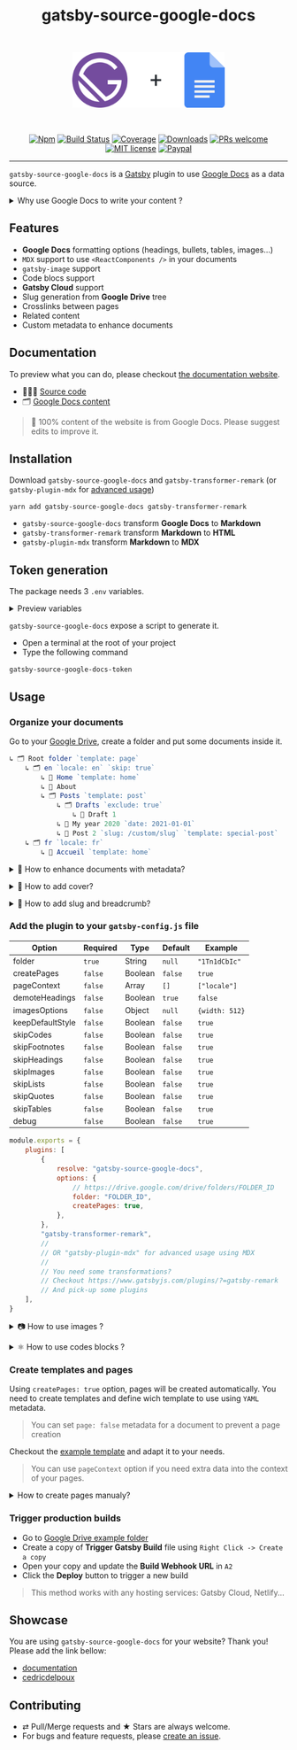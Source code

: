<div align="center">
  <h1>gatsby-source-google-docs</h1>
  <br/>
  <p>
    <img src="./logo.png" alt="gatsby-source-google-docs" height="100px">
  </p>
  <br/>

[![Npm][badge-npm]][npm]
[![Build Status][badge-build]][travis]
[![Coverage][badge-coverage]][codecov]
[![Downloads][badge-downloads]][npm]
[![PRs welcome][badge-prs]](#contributing)
[![MIT license][badge-licence]](./LICENCE.md)
[![Paypal][badge-paypal]](https://paypal.me/cedricdelpoux)

</div>

---

`gatsby-source-google-docs` is a [Gatsby](https://www.gatsbyjs.org/) plugin to use [Google Docs](https://docs.google.com/) as a data source.

<p><details><summary>Why use Google Docs to write your content ?</summary>

-   🖋 Best online WYSIWYG editor
-   🖥 Desktop web app
-   📱 Mobile app
-   🛩 Offline redaction
-   🔥 No need for external CMS
-   ✅ No more content in your source code

</details></p>

## Features

-   **Google Docs** formatting options (headings, bullets, tables, images...)
-   `MDX` support to use `<ReactComponents />` in your documents
-   `gatsby-image` support
-   Code blocs support
-   **Gatsby Cloud** support
-   Slug generation from **Google Drive** tree
-   Crosslinks between pages
-   Related content
-   Custom metadata to enhance documents

## Documentation

To preview what you can do, please checkout [the documentation website](https://cedricdelpoux.github.io/gatsby-source-google-docs/).

-   👨🏻‍💻 [Source code](/examples/website)
-   🗂 [Google Docs content](https://drive.google.com/drive/folders/1YJWX_FRoVusp-51ztedm6HSZqpbJA3ag)

> 💯 100% content of the website is from Google Docs. Please suggest edits to improve it.

## Installation

Download `gatsby-source-google-docs` and `gatsby-transformer-remark` (or `gatsby-plugin-mdx` for [advanced usage](/examples/website))

```shell
yarn add gatsby-source-google-docs gatsby-transformer-remark
```

-   `gatsby-source-google-docs` transform **Google Docs** to **Markdown**
-   `gatsby-transformer-remark` transform **Markdown** to **HTML**
-   `gatsby-plugin-mdx` transform **Markdown** to **MDX**

## Token generation

The package needs 3 `.env` variables.

<p><details><summary>Preview variables</summary>

```dotenv
GOOGLE_OAUTH_CLIENT_ID=2...m.apps.googleusercontent.com
GOOGLE_OAUTH_CLIENT_SECRET=Q...axL
GOOGLE_DOCS_TOKEN={"access_token":"ya...J0","refresh_token":"1..mE","scope":"https://www.googleapis.com/auth/drive.metadata.readonly https://www.googleapis.com/auth/documents.readonly","token_type":"Bearer","expiry_date":1598284554759}
```

</details></p>

`gatsby-source-google-docs` expose a script to generate it.

-   Open a terminal at the root of your project
-   Type the following command

```shell
gatsby-source-google-docs-token
```

## Usage

### Organize your documents

Go to your [Google Drive](https://drive.google.com/drive/), create a folder and put some documents inside it.

```js
↳ 🗂 Root folder `template: page`
    ↳ 🗂 en `locale: en` `skip: true`
        ↳ 📝 Home `template: home`
        ↳ 📝 About
        ↳ 🗂 Posts `template: post`
            ↳ 🗂 Drafts `exclude: true`
                ↳ 📝 Draft 1
            ↳ 📝 My year 2020 `date: 2021-01-01`
            ↳ 📝 Post 2 `slug: /custom/slug` `template: special-post`
    ↳ 🗂 fr `locale: fr`
        ↳ 📝 Accueil `template: home`
```

<p><details><summary>🤡 How to enhance documents with metadata?</summary>

-   Fill the document (or folder) `description` field in Google Drive with a `YAML` object

```yaml
locale: fr
template: post
category: Category Name
tags: [tag1, tag2]
slug: /custom-slug
date: 2019-01-01
```

> There are special metadata
>
> -   For folders:
>     -   `exclude: true`: Exclude the folder and its documents
>     -   `skip: true`: Remove the folder from slug but keep its documents
> -   For documents:
>     -   `index:true`: Use document as the folder index
>     -   `page: false`: Prevent page creation when `createPages` option is set to `true`

-   Spread metadata into the tree using folders metadata.

> ⬆️ For the tree example above:
>
> -   Every node will have `template: page` defined as default excepts if you redefine it later.
> -   You need to create 3 different templates: `page` (default), `home`, `post`. [Checkout the example template](./example/src/templates/page.js)
> -   "en" folder will be removed from slug because of `skip: true`

-   Exclude folders and documents using `exclude: true`. Perfect to keep drafts documents. One you want to publish a page, juste move the document one level up.

> ⬆️ For the tree example above:
>
> -   Documents under `Drafts` will be exclude because of `exclude: true`.

-   Every metadata will be available in `GoogleDocs` nodes and you can use everywhere in you `Gatsby` site

</details></p>

<p><details><summary>🌄 How to add cover?</summary>

Add an image in your [Google Document first page header](https://support.google.com/docs/answer/86629)

</details></p>

<p><details><summary>🍞 How to add slug and breadcrumb?</summary>

`slug` and `breadcrumb` fields add automatically generated using the folders tree structure and transformed using `kebab-case`.

> ⬆️ For the tree example above:
> The `GoogleDocs` node for document `My year 2020`
>
> ```js
> {
>     path: "/en/posts/my-year-2020" // Original Google Drive path
>     slug: "/posts/my-year-2020" // `en` is out because of `skip: true`
>     breadcrumb: [
>         {name: "Posts", slug: "/posts"},
>         {name: "My year 2020", slug: "/posts/my-year-2020"},
>     ],
>     template: "post" ,// src/templates/post.js
>     locale: "fr",
>     date: "2021-01-01" // Fixed date !
> }
> ```
>
> The `GoogleDocs` node for document `Post 2` will have a custom slug
>
> ```js
> {
>     path: "/en/posts/post-2"
>     slug: "/custom/slug"
>     breadcrumb: [
>         {name: "Posts", slug: "/posts"},
>         {name: "Post 2", slug: "/custom/slug"},
>     ],
>     template: "special-post",  // src/templates/special-post.js
>     locale: "en",
>     date: "2020-09-12" // Google Drive document creation date
> }
> ```

You also can add metadata (`locale`, `date`, `template`, ...) to your documents.

</details></p>

### Add the plugin to your `gatsby-config.js` file

| Option           | Required | Type    | Default | Example        |
| ---------------- | -------- | ------- | ------- | -------------- |
| folder           | `true`   | String  | `null`  | `"1Tn1dCbIc"`  |
| createPages      | `false`  | Boolean | `false` | `true`         |
| pageContext      | `false`  | Array   | `[]`    | `["locale"]`   |
| demoteHeadings   | `false`  | Boolean | `true`  | `false`        |
| imagesOptions    | `false`  | Object  | `null`  | `{width: 512}` |
| keepDefaultStyle | `false`  | Boolean | `false` | `true`         |
| skipCodes        | `false`  | Boolean | `false` | `true`         |
| skipFootnotes    | `false`  | Boolean | `false` | `true`         |
| skipHeadings     | `false`  | Boolean | `false` | `true`         |
| skipImages       | `false`  | Boolean | `false` | `true`         |
| skipLists        | `false`  | Boolean | `false` | `true`         |
| skipQuotes       | `false`  | Boolean | `false` | `true`         |
| skipTables       | `false`  | Boolean | `false` | `true`         |
| debug            | `false`  | Boolean | `false` | `true`         |

```js
module.exports = {
    plugins: [
        {
            resolve: "gatsby-source-google-docs",
            options: {
                // https://drive.google.com/drive/folders/FOLDER_ID
                folder: "FOLDER_ID",
                createPages: true,
            },
        },
        "gatsby-transformer-remark",
        //
        // OR "gatsby-plugin-mdx" for advanced usage using MDX
        //
        // You need some transformations?
        // Checkout https://www.gatsbyjs.com/plugins/?=gatsby-remark
        // And pick-up some plugins
    ],
}
```

<p><details><summary>📷 How to use images ?</summary>

`gatsby-plugin-sharp`, `gatsby-transformer-sharp` and `gatsby-remark-images` are required if you want to take advantage of [gatsby-image blur-up technique](https://using-gatsby-image.gatsbyjs.org/blur-up/).

```shell
yarn add gatsby-plugin-sharp gatsby-transformer-sharp gatsby-remark-images
```

```js
module.exports = {
    plugins: [
        "gatsby-source-google-docs",
        "gatsby-plugin-sharp",
        "gatsby-transformer-sharp",
        {
            resolve: "gatsby-transformer-remark",
            options: {
                plugins: ["gatsby-remark-images"],
            },
        },
    ],
}
```

</details></p>

<p><details><summary>⚛️ How to use codes blocks ?</summary>

Use [Code Blocks](https://gsuite.google.com/marketplace/app/code_blocks/100740430168) Google Docs extension to format your code blocks.

To specify the lang, you need to add a fist line in your code block following the format `lang:javascript`.

To get Syntax highlighting, I recommend using `prismjs` but it's not mandatory.

```shell
yarn add gatsby-remark-prismjs prismjs
```

Add the `gatsby-remark-prismjs` plugin to your `gatsby-config.js`

```js
module.exports = {
    plugins: [
        "gatsby-source-google-docs",
        {
            resolve: "gatsby-transformer-remark",
            options: {
                plugins: ["gatsby-remark-prismjs"],
            },
        },
    ],
}
```

Import a `prismjs` theme in your `gatsby-browser.js`

```js
require("prismjs/themes/prism.css")
```

</details></p>

### Create templates and pages

Using `createPages: true` option, pages will be created automatically.
You need to create templates and define wich template to use using `YAML` metadata.

> You can set `page: false` metadata for a document to prevent a page creation

Checkout the [example template](./example/src/templates/page.js) and adapt it to your needs.

> You can use `pageContext` option if you need extra data into the context of your pages.

<p><details><summary>How to create pages manualy?</summary>

If you prefer to create pages manualy, checkout the [createPages API](./src/utils/create-pages.js) et adapt it to your needs.

</details></p>

### Trigger production builds

-   Go to [Google Drive example folder](https://drive.google.com/drive/folders/1YJWX_FRoVusp-51ztedm6HSZqpbJA3ag)
-   Create a copy of **Trigger Gatsby Build** file using `Right Click -> Create a copy`
-   Open your copy and update the **Build Webhook URL** in `A2`
-   Click the **Deploy** button to trigger a new build

> This method works with any hosting services: Gatsby Cloud, Netlify...

## Showcase

You are using `gatsby-source-google-docs` for your website? Thank you!
Please add the link bellow:

-   [documentation](https://cedricdelpoux.github.io/gatsby-source-google-docs/)
-   [cedricdelpoux](https://cedricdelpoux.fr/en)

## Contributing

-   ⇄ Pull/Merge requests and ★ Stars are always welcome.
-   For bugs and feature requests, please [create an issue][github-issue].

[badge-paypal]: https://img.shields.io/badge/sponsor-PayPal-3b7bbf.svg?style=flat-square
[badge-npm]: https://img.shields.io/npm/v/gatsby-source-google-docs.svg?style=flat-square
[badge-downloads]: https://img.shields.io/npm/dt/gatsby-source-google-docs.svg?style=flat-square
[badge-build]: https://img.shields.io/travis/cedricdelpoux/gatsby-source-google-docs/master?style=flat-square
[badge-coverage]: https://img.shields.io/codecov/c/github/cedricdelpoux/gatsby-source-google-docs/master.svg?style=flat-square
[badge-licence]: https://img.shields.io/badge/license-MIT-blue.svg?style=flat-square
[badge-prs]: https://img.shields.io/badge/PRs-welcome-brightgreen.svg?style=flat-square
[npm]: https://www.npmjs.org/package/gatsby-source-google-docs
[travis]: https://travis-ci.org/cedricdelpoux/gatsby-source-google-docs
[codecov]: https://codecov.io/gh/cedricdelpoux/gatsby-source-google-docs
[github-issue]: https://github.com/cedricdelpoux/gatsby-source-google-docs/issues/new
